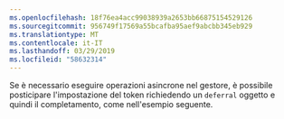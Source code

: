 ```yaml
---
ms.openlocfilehash: 18f76ea4acc99038939a2653bb66875154529126
ms.sourcegitcommit: 956749f17569a55bcafba95aef9abcbb345eb929
ms.translationtype: MT
ms.contentlocale: it-IT
ms.lasthandoff: 03/29/2019
ms.locfileid: "58632314"
---
```

Se è necessario eseguire operazioni asincrone nel gestore, è possibile posticipare l'impostazione del token richiedendo un `deferral` oggetto e quindi il completamento, come nell'esempio seguente.

